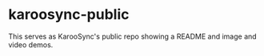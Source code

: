 # karoosync-public
This serves as KarooSync's public repo showing a README and image and video demos. 

